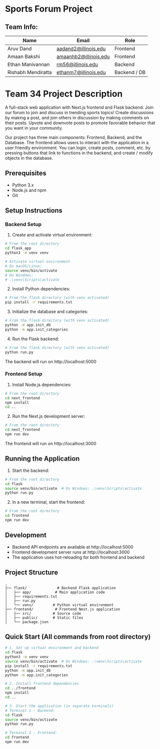 # Sports Forum Project

## Team Info:

| Name                | Email                       | Role          |
|---------------------|-----------------------------|---------------|
| Aruv Dand           | aadand2@illinois.edu        | Frontend      |
| Amaan Bakshi        | amaanhb2@illinois.edu       | Frontend      |
| Ethan Manivannan    | rm56@illinois.edu           | Backend       |
| Rishabh Mendiratta  | ethanm7@illinois.edu        | Backend / DB  |

# Team 34 Project Description

A full-stack web application with Next.js frontend and Flask backend. Join our forum to join and discuss in trending sports topics! Create discussions by making a post, and join others in discussion by making comments on their posts. Upvote and downvote posts to promote favorable behavior that you want in your community. 

Our project has three main components: Frontend, Backend, and the Database. The frontend allows users to interact with the application in a user friendly environment. You can login, create posts, comment, etc. by pressing buttons that link to functions in the backend, and create / modify objects in the database.


## Prerequisites

- Python 3.x
- Node.js and npm
- Git

## Setup Instructions

### Backend Setup

1. Create and activate virtual environment:
```bash
# From the root directory
cd flask_app
python3 -m venv venv

# Activate virtual environment
# On macOS/Linux:
source venv/bin/activate
# On Windows:
# .\venv\Scripts\activate
```

2. Install Python dependencies:
```bash
# From the flask directory (with venv activated)
pip install -r requirements.txt
```

3. Initialize the database and categories:
```bash
# From the flask directory (with venv activated)
python -m app.init_db
python -m app.init_categories
```

4. Run the Flask backend:
```bash
# From the flask directory (with venv activated)
python run.py
```

The backend will run on http://localhost:5000

### Frontend Setup

1. Install Node.js dependencies:
```bash
# From the root directory
cd next_frontend
npm install
cd ..
```

2. Run the Next.js development server:
```bash
# From the root directory
cd next_frontend
npm run dev
```

The frontend will run on http://localhost:3000

## Running the Application

1. Start the backend:
```bash
# From the root directory
cd flask
source venv/bin/activate  # On Windows: .\venv\Scripts\activate
python run.py
```

2. In a new terminal, start the frontend:
```bash
# From the root directory
cd frontend
npm run dev
```

## Development

- Backend API endpoints are available at http://localhost:5000
- Frontend development server runs at http://localhost:3000
- The application uses hot-reloading for both frontend and backend

## Project Structure

```
.
├── flask/              # Backend Flask application
│   ├── app/           # Main application code
│   ├── requirements.txt
│   ├── run.py
│   └── venv/         # Python virtual environment
├── frontend/          # Frontend Next.js application
│   ├── src/          # Source code
│   ├── public/       # Static files
│   └── package.json
```

## Quick Start (All commands from root directory)

```bash
# 1. Set up virtual environment and backend
cd flask
python3 -m venv venv
source venv/bin/activate  # On Windows: .\venv\Scripts\activate
pip install -r requirements.txt
python -m app.init_db
python -m app.init_categories

# 2. Install frontend dependencies
cd ../frontend
npm install
cd ..

# 3. Start the application (in separate terminals)
# Terminal 1 - Backend:
cd flask
source venv/bin/activate
python run.py

# Terminal 2 - Frontend:
cd frontend
npm run dev

